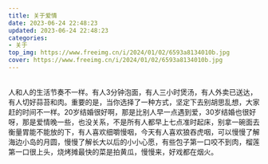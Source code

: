 ```yaml
---
title: 关于爱情
date: 2023-06-24 22:48:23
updated: 2023-06-24 22:48:23
categories:
- 关于
top_img: https://www.freeimg.cn/i/2024/01/02/6593a8134010b.jpg
cover: https://www.freeimg.cn/i/2024/01/02/6593a8134010b.jpg
---
```

<br/>
人和人的生活节奏不一样。有人3分钟泡面，有人三小时煲汤，有人外卖已送达，有人切好蒜苔和肉。重要的是，当你选择了一种方式，坚定下去别胡思乱想，大家赶的时间不一样。20岁结婚很好啊，那是比别人早一点遇到爱，30岁结婚也很好呀，那是爱情晚一些，也没关系，不是所有人都早上七点准时起床，别拿一碗面去衡量胃能不能放的下，有人喜欢细嚼慢咽，今天有人喜欢狼吞虎咽，可以慢慢了解海边小岛的月圆，慢慢了解长大以后的小小心愿，有些包子第一口咬不到肉，榴莲第一口很上头，烧烤摊最快的菜是拍黄瓜，慢慢来，好戏都在烟火。<br/>